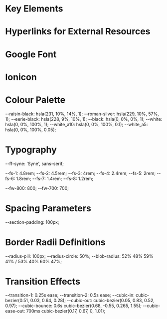 # Key Elements
# Hyperlinks for External Resources

# Google Font
<link rel="preconnect" href="https://fonts.googleapis.com">
<link rel="preconnect" href="https://fonts.gstatic.com" crossorigin>
<link href="https://fonts.googleapis.com/css2?family=Syne:wght@400;600;700;800&display=swap" rel="stylesheet">

# Ionicon
<script type="module" src="https://unpkg.com/ionicons@5.5.2/dist/ionicons/ionicons.esm.js"></script>
<script nomodule src="https://unpkg.com/ionicons@5.5.2/dist/ionicons/ionicons.js"></script>

# Colour Palette
--raisin-black: hsla(231, 10%, 14%, 1);
--roman-silver: hsla(229, 10%, 57%, 1);
--eerie-black: hsla(228, 9%, 10%, 1);
--black: hsla(0, 0%, 0%, 1);
--white: hsla(0, 0%, 100%, 1);
--white_a10: hsla(0, 0%, 100%, 0.1);
--white_a5: hsla(0, 0%, 100%, 0.05);

# Typography
--ff-syne: 'Syne', sans-serif;

--fs-1: 4.8rem;
--fs-2: 4.5rem;
--fs-3: 4rem;
--fs-4: 2.4rem;
--fs-5: 2rem;
--fs-6: 1.8rem;
--fs-7: 1.4rem;
--fs-8: 1.2rem;

--fw-800: 800;
--fw-700: 700;

# Spacing Parameters
--section-padding: 100px;

# Border Radii Definitions
--radius-pill: 100px;
--radius-circle: 50%;
--blob-radius: 52% 48% 59% 41% / 53% 40% 60% 47%;

# Transition Effects
--transition-1: 0.25s ease;
--transition-2: 0.5s ease;
--cubic-in: cubic-bezier(0.51, 0.03, 0.64, 0.28);
--cubic-out: cubic-bezier(0.05, 0.83, 0.52, 0.97);
--cubic-bounce: 0.6s cubic-bezier(0.68, -0.55, 0.265, 1.55);
--cubic-ease-out: 700ms cubic-bezier(0.17, 0.67, 0, 1.01);
